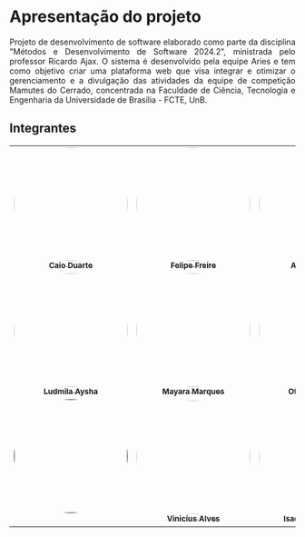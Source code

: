 
# Apresentação do projeto

<div style="text-align: justify;">
<p>
Projeto de desenvolvimento de software elaborado como parte da disciplina "Métodos e Desenvolvimento de Software 2024.2", ministrada pelo professor Ricardo Ajax. O sistema é desenvolvido pela equipe Aries e tem como objetivo criar uma plataforma web que visa integrar e otimizar o gerenciamento e a divulgação das atividades da equipe de competição Mamutes do Cerrado, concentrada na Faculdade de Ciência, Tecnologia e Engenharia da Universidade de Brasília - FCTE, UnB.
</p>
</div>

## Integrantes

<table>

<tr>
   <td align="center"><a href="https://github.com/caioduart3"><img style="border-radius: 60%;" src="https://avatars.githubusercontent.com/u/134105981?v=4" width="200px;" alt=""/><br /><sub><b>Caio Duarte</b></sub></a><br />
    <td align="center"><a href="https://github.com/FelipeFreire-gf"><img style="border-radius: 60%;" src="https://avatars.githubusercontent.com/u/62055315?v=4" width="200px;" alt=""/><br /><sub><b>Felipe Freire</b></sub></a><br />
    <td align="center"><a href="https://github.com/mandicrz"><img style="border-radius: 60%;" src="https://avatars.githubusercontent.com/u/128251768?v=4" width="200px;" alt=""/><br /><sub><b>Amanda Cruz</b></sub></a><br />
    <td align="center"><a href="https://github.com/felipej3ds"><img style="border-radius: 60%;" src="https://avatars.githubusercontent.com/u/173021374?v=4" width="200px;" alt=""/><br /><sub><b>Felipe Duarte</b></sub></a><br />
    </tr>
    <tr>
    <td align="center"><a href="https://github.com/ludmilaaysha"><img style="border-radius: 60%;" src="https://avatars.githubusercontent.com/u/91512745?v=4" width="200px;" alt=""/><br /><sub><b>Ludmila Aysha</b></sub></a><br />
    <td align="center"><a href="https://github.com/maymarquee"><img style="border-radius: 60%;" src="https://avatars.githubusercontent.com/u/144369305?v=4" width="200px;" alt=""/><br /><sub><b>Mayara Marques</b></sub></a><br />
    <td align="center"><a href="https://github.com/bolzanMGB"><img style="border-radius: 60%;" src="https://avatars.githubusercontent.com/u/149620306?v=4" width="200px;" alt=""/><br /><sub><b>Othavio Araujo</b></sub></a><br />
    <td align="center"><a href="https://github.com/RafaelSchadt"><img style="border-radius: 60%;" src="https://avatars.githubusercontent.com/u/179030119?" width="200px;" alt=""/><br /><sub><b>Rafael Welz</b></sub></a><br />
    </tr>
    <tr>
    <td align="center"><a href=""><img style="border-radius: 60%;" src="" width="200px;" alt=""/><br /><sub><b></b></sub></a><br />
    <td align="center"><a href="https://github.com/bolzanMGB"><img style="border-radius: 60%;" src="https://avatars.githubusercontent.com/u/69173517?v=4" width="200px;" alt=""/><br /><sub><b>Vinicíus Alves</b></sub></a><br />
    <td align="center"><a href="https://github.com/isaqzin"><img style="border-radius: 60%;" src="https://avatars.githubusercontent.com/u/145882190?v=4" width="200px;" alt=""/><br /><sub><b>Isaque Camargos</b></sub></a><br />
     <td align="center"><a href=""><img style="border-radius: 60%;" src="" width="200px;" alt=""/><br /><sub><b></b></sub></a><br />
</tr>

</table>

